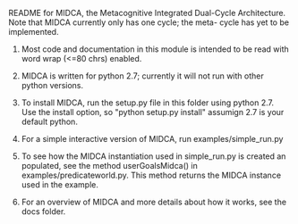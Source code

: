 README for MIDCA, the Metacognitive Integrated Dual-Cycle Architecture. Note that MIDCA currently only has one cycle; the meta- cycle has yet to be implemented.

1) Most code and documentation in this module is intended to be read with word wrap (<=80 chrs) enabled.

2) MIDCA is written for python 2.7; currently it will not run with other python versions. 

3) To install MIDCA, run the setup.py file in this folder using python 2.7. Use the install option, so "python setup.py install" assumign 2.7 is your default python.

4) For a simple interactive version of MIDCA, run examples/simple_run.py

5) To see how the MIDCA instantiation used in simple_run.py is created an populated, see the method userGoalsMidca() in examples/predicateworld.py. This method returns the MIDCA instance used in the example.

6) For an overview of MIDCA and more details about how it works, see the docs folder.
